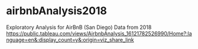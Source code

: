 # airbnbAnalysis2018
Exploratory Analysis for AirBnB (San Diego) Data from 2018 
https://public.tableau.com/views/AirbnbAnalysis_16121782526990/Home?:language=en&:display_count=y&:origin=viz_share_link

